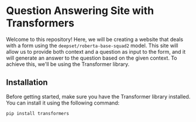 # Question Answering Site with Transformers

Welcome to this repository! Here, we will be creating a website that deals with a form using the `deepset/roberta-base-squad2` model. This site will allow us to provide both context and a question as input to the form, and it will generate an answer to the question based on the given context. To achieve this, we'll be using the Transformer library.

## Installation

Before getting started, make sure you have the Transformer library installed. You can install it using the following command:

```bash
pip install transformers
```
